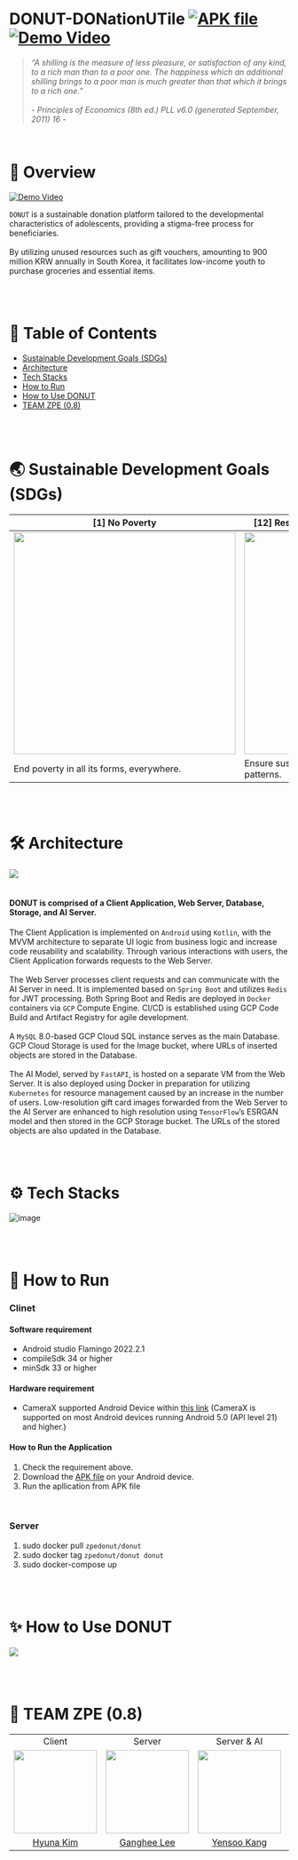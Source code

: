 # DONUT-DONationUTile [![APK file](https://img.shields.io/badge/-APK%20file-blue)](https://drive.google.com/file/d/1g9B9qp6Sc10ojrjxJZ483lGM3o34yWJt/view?usp=sharing) [![Demo Video](https://img.shields.io/badge/-Demo%20Video-red)](https://youtu.be/qjlmdKrCPaI)

>_“A shilling is the measure of less pleasure, or satisfaction of any kind, to a rich man than to a poor one. The happiness which an additional shilling brings to a poor man is much greater than that which it brings to a rich one.”_
</br></br>_- Principles of Economics (8th ed.) PLL v6.0 (generated September, 2011) 16 -_

</br>

# 🍩 Overview
[![Demo Video](https://github.com/akimcse/akimcse/assets/63237214/3aac2345-cb7c-4037-8ed8-a5fa99ef7fc3)](https://youtu.be/qjlmdKrCPaI)

  `DONUT` is a sustainable donation platform tailored to the developmental characteristics of adolescents, providing a stigma-free process for beneficiaries. </br></br>
  By utilizing unused resources such as gift vouchers, amounting to 900 million KRW annually in South Korea, it facilitates low-income youth to purchase groceries and essential items.

</br></br>

# 📂 Table of Contents
  - [Sustainable Development Goals (SDGs)](#Sustainable-Development-Goals-SDGs)
  - [Architecture](#Architecture)
  - [Tech Stacks](#Tech-stacks)
  - [How to Run](#How-to-Run)
  - [How to Use DONUT](#How-to-Use-DONUT)
  - [TEAM ZPE (0.8)](#TEAM-ZPE-(0.8))

</br></br>

# 🌏 Sustainable Development Goals (SDGs)
| [1] No Poverty                                                                                                              | [12] Responsible Consumption and Production |
|-----------------------------------------------------------------------------------------------------------------------------|--------------------------------------------|
| <img src="https://github.com/Donut-DONationUTile/.github/assets/79368467/2eb097ef-2c68-439f-a080-76c8328cb457" width="400"> | <img src="https://github.com/Donut-DONationUTile/.github/assets/79368467/51c7f9e8-cbec-46d1-865e-e615e5548261" width="400"> |
| End poverty in all its forms, everywhere.                                                                                   | Ensure sustainable consumption and production patterns. |

</br></br>

# 🛠️ Architecture

<image src='https://github.com/akimcse/akimcse/assets/63237214/49c749af-5579-42fe-b45c-d85a9c258dd8'/>
</br></br>

#### DONUT is comprised of a Client Application, Web Server, Database, Storage, and AI Server.
  The Client Application is implemented on `Android` using `Kotlin`, with the MVVM architecture to separate UI logic from business logic and increase code reusability and scalability. Through various interactions with users, the Client Application forwards requests to the Web Server.
  </br></br>
  The Web Server processes client requests and can communicate with the AI Server in need. It is implemented based on `Spring Boot` and utilizes `Redis` for JWT processing. Both Spring Boot and Redis are deployed in `Docker` containers via `GCP` Compute Engine. CI/CD is established using GCP Code Build and Artifact Registry for agile development.
  </br></br>
  A `MySQL` 8.0-based GCP Cloud SQL instance serves as the main Database. GCP Cloud Storage is used for the Image bucket, where URLs of inserted objects are stored in the Database.
  </br></br>
  The AI Model, served by `FastAPI`, is hosted on a separate VM from the Web Server. It is also deployed using Docker in preparation for utilizing `Kubernetes` for resource management caused by an increase in the number of users. Low-resolution gift card images forwarded from the Web Server to the AI Server are enhanced to high resolution using `TensorFlow`’s ESRGAN model and then stored in the GCP Storage bucket. The URLs of the stored objects are also updated in the Database.

</br></br>

# ⚙️ Tech Stacks
![image](https://github.com/Donut-DONationUTile/.github/assets/90603399/b35af4c6-eaf9-4588-aa71-587d2f13f2f2)

</br></br>

# 🚀 How to Run

### Clinet

#### Software requirement

- Android studio Flamingo 2022.2.1
- compileSdk 34 or higher
- minSdk 33 or higher

#### Hardware requirement

- CameraX supported Android Device within [this link](https://developer.android.com/media/camera/camerax/devices)
(CameraX is supported on most Android devices running Android 5.0 (API level 21) and higher.)

#### How to Run the Application
1. Check the requirement above.
2. Download the [APK file](https://drive.google.com/file/d/1g9B9qp6Sc10ojrjxJZ483lGM3o34yWJt/view?usp=sharing) on your Android device.
3. Run the apllication from APK file

</br>

### Server

1. sudo docker pull `zpedonut/donut`
2. sudo docker tag `zpedonut/donut donut`
3. sudo docker-compose up

</br></br>

# ✨ How to Use DONUT
<image src='https://github.com/akimcse/akimcse/assets/63237214/845d8d38-2b73-4897-ba63-c45ba32e28d0'/>

</br></br>

# 🌸 TEAM ZPE (0.8)

<table align="center">
  <tr align="center">
    <td>Client</td>
    <td>Server</td>
    <td>Server & AI</td>
    <td>UX & UI Design</td>
  </tr>
  <tr align="center">
    <td><img src="https://github.com/akimcse.png" width="150"></td>
    <td><img src="https://github.com/Ganghee-Lee-0522.png" width="150"></td>
    <td><img src="https://github.com/Kang1221.png" width="150"></td>
    <td><img src="https://i3.ruliweb.com/cmt/23/05/04/187e4d839734e211c.jpg" width="150"></td>
  </tr>
  <tr align="center">
    <td><a href="https://github.com/akimcse">Hyuna Kim</a></td>
    <td><a href="https://github.com/Ganghee-Lee-0522">Ganghee Lee</a></td>
    <td><a href="https://github.com/Kang1221">Yensoo Kang</a></td>
    <td><a href="https://www.behance.net/kimsh9181fabf">Sohyun Kim</a></td>
  </tr>
</table>
